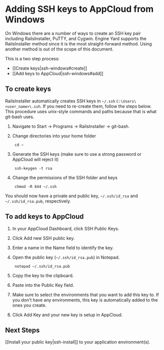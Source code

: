 # Adding SSH keys to AppCloud from Windows

On Windows there are a number of ways to create an SSH key pair including
RailsInstaller, PuTTY, and Cygwin. Engine Yard supports the RailsInstaller
method since it is the most straight-forward method. Using another method
is out of the scope of this document.

This is a two step process:

* [[Create keys|ssh-windows#create]]
* [[Add keys to AppCloud|ssh-windows#add]]

<h2 id="create"> To create keys</h2>

RailsInstaller automatically creates SSH keys in `~/.ssh`
`C:\Users\<user_name>\.ssh`. If you need to re-create them, follow the steps below. This procedure uses unix-style commands and paths because that is what git-bash uses.

1. Navigate to Start -> Programs -> RailsInstaller -> git-bash.

1. Change directories into your home folder

        cd ~

2. Generate the SSH keys (make sure to use a strong password or AppCloud will
reject it)

        ssh-keygen -t rsa

3. Change the permissions of the SSH folder and keys

        chmod -R 644 ~/.ssh

You should now have a private and public key, `~/.ssh/id_rsa` and `~/.ssh/id_rsa.pub`, respectively.

<h2 id="add"> To add keys to AppCloud </h2>

1. In your AppCloud Dashboard, click SSH Public Keys.

2. Click Add new SSH public key.

3. Enter a name in the Name field to identify the key.

4. Open the public key (`~/.ssh/id_rsa.pub`) in Notepad.

        notepad ~/.ssh/id_rsa.pub
        
5. Copy the key to the clipboard.

6. Paste into the Public Key field.

7. Make sure to select the environments that you want to add this key to. If you don't
have any environments, this key is automatically added to the ones you create.

8. Click Add Key and your new key is setup in AppCloud.

## Next Steps

[[Install your public key|ssh-install]] to your application environment(s).